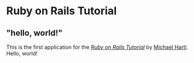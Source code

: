 # Ruby on Rails Tutorial

## "hello, world!"

This is the first application for the
[_Ruby on Rails Tutorial_](https://railstutorial.jp/)
by [Michael Hartl](https://www.michaelhartl.com/). Hello, world!